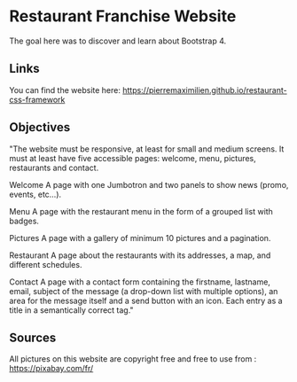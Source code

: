 # Restaurant Franchise Website

The goal here was to discover and learn about Bootstrap 4. 

## Links

You can find the website here: https://pierremaximilien.github.io/restaurant-css-framework

## Objectives

"The website must be responsive, at least for small and medium screens. It must at least have five accessible pages: welcome, menu, pictures, restaurants and contact.

Welcome
A page with one Jumbotron and two panels to show news (promo, events, etc…​).

Menu
A page with the restaurant menu in the form of a grouped list with badges.

Pictures
A page with a gallery of minimum 10 pictures and a pagination.

Restaurant
A page about the restaurants with its addresses, a map, and different schedules.

Contact
A page with a contact form containing the firstname, lastname, email, subject of the message (a drop-down list with multiple options), an area for the message itself and a send button with an icon. Each entry as a title in a semantically correct tag."

## Sources

All pictures on this website are copyright free and free to use from :
https://pixabay.com/fr/
